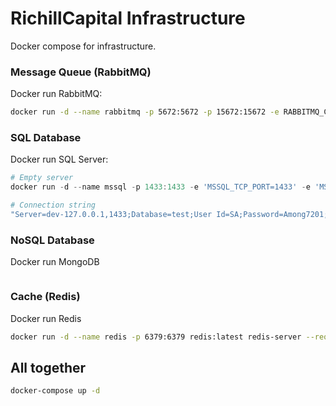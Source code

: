 # RichillCapital Infrastructure

Docker compose for infrastructure.

### Message Queue (RabbitMQ)

Docker run RabbitMQ:

```bash
docker run -d --name rabbitmq -p 5672:5672 -p 15672:15672 -e RABBITMQ_CONFIG_FILE=/etc/rabbitmq/rabbitmq.conf -e RABBITMQ_DEFAULT_USER=msat7201 -e RABBITMQ_DEFAULT_PASS=among7201 -v /path/to/rabbitmq.conf:/etc/rabbitmq/rabbitmq.conf rabbitmq:3-management
```

### SQL Database

Docker run SQL Server:

```powershell
# Empty server
docker run -d --name mssql -p 1433:1433 -e 'MSSQL_TCP_PORT=1433' -e 'MSSQL_TCP_ADDR=0.0.0.0' -e 'ACCEPT_EULA=Y' -e 'MSSQL_SA_USER=SA' 'SA_PASSWORD=Pa55w0rd!' mcr.microsoft.com/mssql/server:2022-latest 

# Connection string
"Server=dev-127.0.0.1,1433;Database=test;User Id=SA;Password=Among7201;TrustServerCertificate=true;"
```

### NoSQL Database

Docker run MongoDB

```powershell
```

### Cache (Redis)

Docker run Redis

```bash
docker run -d --name redis -p 6379:6379 redis:latest redis-server --requirepass among7201
```

## All together

```bash
docker-compose up -d
```
